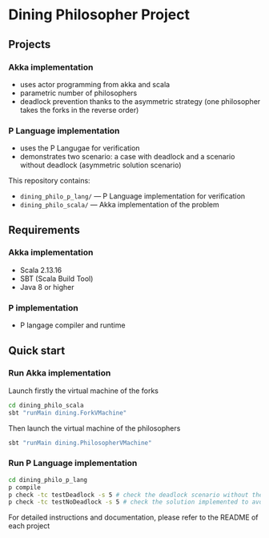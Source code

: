 # Dining Philosopher Project

## Projects

### Akka implementation

- uses actor programming from akka and scala
- parametric number of philosophers
- deadlock prevention thanks to the asymmetric strategy (one philosopher takes the forks in the reverse order)

### P Language implementation

- uses the P Langugae for verification
- demonstrates two scenario: a case with deadlock and a scenario without deadlock (asymmetric solution scenario)

This repository contains:

- `dining_philo_p_lang/` — P Language implementation for verification
- `dining_philo_scala/` — Akka implementation of the problem

## Requirements

### Akka implementation

- Scala 2.13.16
- SBT (Scala Build Tool)
- Java 8 or higher

### P implementation

- P langage compiler and runtime

## Quick start

### Run Akka implementation

Launch firstly the virtual machine of the forks

```bash
cd dining_philo_scala
sbt "runMain dining.ForkVMachine"
```

Then launch the virtual machine of the philosophers

```bash
sbt "runMain dining.PhilosopherVMachine"
```

### Run P Language implementation

```bash
cd dining_philo_p_lang
p compile
p check -tc testDeadlock -s 5 # check the deadlock scenario without the implementation of the asymmetric strategy
p check -tc testNoDeadlock -s 5 # check the solution implemented to avoid deadlock
```

For detailed instructions and documentation, please refer to the README of each project
